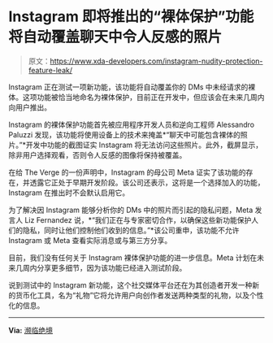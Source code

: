 # Instagram 即将推出的“裸体保护”功能将自动覆盖聊天中令人反感的照片

> 原文：<https://www.xda-developers.com/instagram-nudity-protection-feature-leak/>

Instagram 正在测试一项新功能，该功能将自动覆盖你的 DMs 中未经请求的裸体。这项功能被恰当地命名为裸体保护，目前正在开发中，但应该会在未来几周内向用户推出。

Instagram 的裸体保护功能首先被应用程序开发人员和逆向工程师 Alessandro Paluzzi 发现，该功能将使用设备上的技术来掩盖*“聊天中可能包含裸体的照片。”*开发中功能的截图证实 Instagram 将无法访问这些照片。此外，截屏显示，除非用户选择观看，否则令人反感的图像将保持被覆盖。

在给 The Verge 的一份声明中，Instagram 的母公司 Meta 证实了该功能的存在，并透露它正处于早期开发阶段。该公司还表示，这将是一个选择加入的功能，Instagram 在推出时不会默认启用它。

为了解决因 Instagram 能够分析你的 DMs 中的照片而引起的隐私问题，Meta 发言人 Liz Fernandez 说，*“我们正在与专家密切合作，以确保这些新功能保护人们的隐私，同时让他们控制他们收到的信息。”*该公司重申，该功能不允许 Instagram 或 Meta 查看实际消息或与第三方分享。

目前，我们没有任何关于 Instagram 裸体保护功能的进一步信息。Meta 计划在未来几周内分享更多细节，因为该功能已经进入测试阶段。

说到测试中的 Instagram 新功能，这个社交媒体平台还在为其创造者开发一种新的货币化工具，名为“礼物”它将允许用户向创作者发送两种类型的礼物，以及个性化的信息。

* * *

**Via:** [濒临绝境](https://www.theverge.com/2022/9/21/23365079/instagram-meta-cyberflashing)